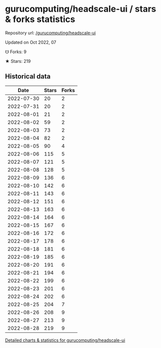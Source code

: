 # gurucomputing/headscale-ui / stars & forks statistics

Repository url: [/gurucomputing/headscale-ui](https://github.com/gurucomputing/headscale-ui)

Updated on Oct 2022, 07

☋ Forks: 9

★ Stars: 219

## Historical data
| Date | Stars | Forks |
|------|-------|-------|
| 2022-07-30 | 20 | 2 | 
| 2022-07-31 | 20 | 2 | 
| 2022-08-01 | 21 | 2 | 
| 2022-08-02 | 59 | 2 | 
| 2022-08-03 | 73 | 2 | 
| 2022-08-04 | 82 | 2 | 
| 2022-08-05 | 90 | 4 | 
| 2022-08-06 | 115 | 5 | 
| 2022-08-07 | 121 | 5 | 
| 2022-08-08 | 128 | 5 | 
| 2022-08-09 | 136 | 6 | 
| 2022-08-10 | 142 | 6 | 
| 2022-08-11 | 143 | 6 | 
| 2022-08-12 | 151 | 6 | 
| 2022-08-13 | 163 | 6 | 
| 2022-08-14 | 164 | 6 | 
| 2022-08-15 | 167 | 6 | 
| 2022-08-16 | 172 | 6 | 
| 2022-08-17 | 178 | 6 | 
| 2022-08-18 | 181 | 6 | 
| 2022-08-19 | 185 | 6 | 
| 2022-08-20 | 191 | 6 | 
| 2022-08-21 | 194 | 6 | 
| 2022-08-22 | 199 | 6 | 
| 2022-08-23 | 201 | 6 | 
| 2022-08-24 | 202 | 6 | 
| 2022-08-25 | 204 | 7 | 
| 2022-08-26 | 208 | 9 | 
| 2022-08-27 | 213 | 9 | 
| 2022-08-28 | 219 | 9 | 


[Detailed charts & statistics for gurucomputing/headscale-ui](https://reviewgithub.com/rep/gurucomputing/headscale-ui)

